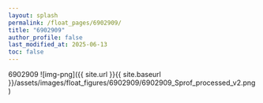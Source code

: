 ```yaml
---
layout: splash
permalink: /float_pages/6902909/
title: "6902909"
author_profile: false
last_modified_at: 2025-06-13
toc: false
---
```

 
6902909
![img-png]({{ site.url }}{{ site.baseurl }}/assets/images/float_figures/6902909/6902909_Sprof_processed_v2.png)